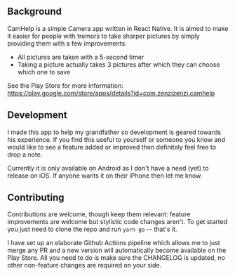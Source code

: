 ## Background

CamHelp is a simple Camera app written in React Native. It is aimed to make it easier for people with tremors to take sharper pictures by simply providing them with a few improvements:

- All pictures are taken with a 5-second timer
- Taking a picture actually takes 3 pictures after which they can choose which one to save

See the Play Store for more information: https://play.google.com/store/apps/details?id=com.zenzizenzi.camhelp

## Development

I made this app to help my grandfather so development is geared towards his experience. If you find this useful to yourself or someone you know and would like to see a feature added or improved then definitely feel free to drop a note.

Currently it is only available on Android as I don't have a need (yet) to release on iOS. If anyone wants it on their iPhone then let me know.

## Contributing

Contributions are welcome, though keep them relevant: feature improvements are welcome but stylistic code changes aren't.
To get started you just need to clone the repo and run `yarn go` -- that's it.

I have set up an elaborate Github Actions pipeline which allows me to just merge any PR and a new version will automatically become available on the Play Store. All you need to do is make sure the CHANGELOG is updated, no other non-feature changes are required on your side.
